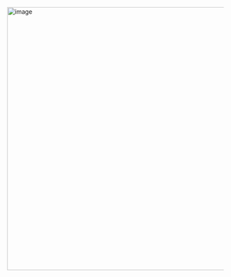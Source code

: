 <img width="977" height="611" alt="image" src="https://github.com/user-attachments/assets/13ec9178-e55f-4339-9b15-d29fd137598b" />
